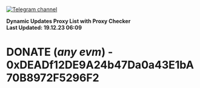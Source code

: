 [![Telegram channel](https://img.shields.io/endpoint?url=https://runkit.io/damiankrawczyk/telegram-badge/branches/master?url=https://t.me/n4z4v0d)](https://t.me/n4z4v0d) 

**Dynamic Updates Proxy List with Proxy Checker**  
**Last Updated: 19.12.23 06:09**

# DONATE (_any evm_) - 0xDEADf12DE9A24b47Da0a43E1bA70B8972F5296F2

